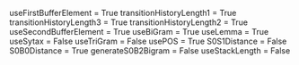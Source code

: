 useFirstBufferElement = True
transitionHistoryLength1 = True
transitionHistoryLength3 = True
transitionHistoryLength2 = True
useSecondBufferElement = True
useBiGram = True
useLemma = True
useSytax = False
useTriGram = False
usePOS = True
S0S1Distance = False
S0B0Distance = True
generateS0B2Bigram = False
useStackLength = False
